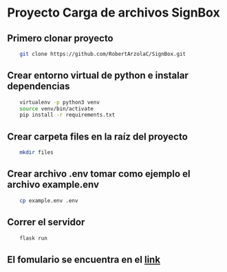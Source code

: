 # Proyecto Carga de archivos SignBox

## Primero clonar proyecto
    
```bash
    git clone https://github.com/RobertArzolaC/SignBox.git
```

## Crear entorno virtual de python e instalar dependencias

```bash
    virtualenv -p python3 venv
    source venv/bin/activate
    pip install -r requirements.txt
```

## Crear carpeta files en la raíz del proyecto

```bash
    mkdir files
```

## Crear archivo .env tomar como ejemplo el archivo example.env

```bash
    cp example.env .env
```

## Correr el servidor

```bash
    flask run
```

## El fomulario se encuentra en el [link](http://0.0.0.0:5000/)
